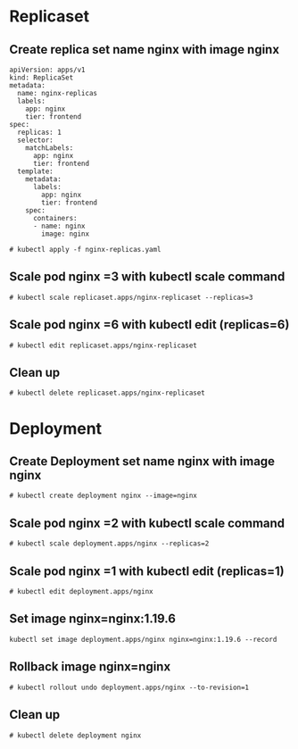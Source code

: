 # Replicaset
## Create replica set name nginx with image nginx 

```
apiVersion: apps/v1
kind: ReplicaSet
metadata:
  name: nginx-replicas
  labels:
    app: nginx
    tier: frontend
spec:
  replicas: 1
  selector:
    matchLabels:
      app: nginx
      tier: frontend
  template:
    metadata:
      labels:
        app: nginx
        tier: frontend
    spec:
      containers:
      - name: nginx
        image: nginx

# kubectl apply -f nginx-replicas.yaml

```
## Scale pod nginx =3 with kubectl scale command
```
# kubectl scale replicaset.apps/nginx-replicaset --replicas=3
```
## Scale pod nginx =6 with kubectl edit (replicas=6)
```
# kubectl edit replicaset.apps/nginx-replicaset
```
## Clean up
```
# kubectl delete replicaset.apps/nginx-replicaset
```
# Deployment
## Create Deployment set name nginx with image nginx
```
# kubectl create deployment nginx --image=nginx 

```
## Scale pod nginx =2 with kubectl scale command
```
# kubectl scale deployment.apps/nginx --replicas=2
```
## Scale pod nginx =1 with kubectl edit (replicas=1)
```
# kubectl edit deployment.apps/nginx
```
## Set image nginx=nginx:1.19.6 
```
kubectl set image deployment.apps/nginx nginx=nginx:1.19.6 --record
```
## Rollback image nginx=nginx
```
# kubectl rollout undo deployment.apps/nginx --to-revision=1
```
## Clean up
```
# kubectl delete deployment nginx
```